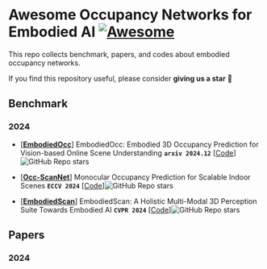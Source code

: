 # Awesome Occupancy Networks for Embodied AI  [![Awesome](https://cdn.rawgit.com/sindresorhus/awesome/d7305f38d29fed78fa85652e3a63e154dd8e8829/media/badge.svg)](https://github.com/sindresorhus/awesome)
This repo collects benchmark, papers, and codes about embodied occupancy networks.

If you find this repository useful, please consider  **giving us a star** 🌟

## Benchmark
### 2024
- [[**EmbodiedOcc**](https://arxiv.org/pdf/2412.04380.pdf)] EmbodiedOcc: Embodied 3D Occupancy Prediction  for Vision-based Online Scene Understanding
**`arxiv 2024.12`** [[Code](https://github.com/YkiWu/EmbodiedOcc)]![GitHub Repo stars](https://img.shields.io/github/stars/YkiWu/EmbodiedOcc)
  
- [[**Occ-ScanNet**](https://arxiv.org/pdf/2407.11730.pdf)] Monocular Occupancy Prediction for Scalable Indoor Scenes
**`ECCV 2024`** [[Code](https://github.com/hongxiaoy/ISO)]![GitHub Repo stars](https://img.shields.io/github/stars/hongxiaoy/ISO)
  
- [[**EmbodiedScan**](https://arxiv.org/pdf/2312.16170.pdf)] EmbodiedScan: A Holistic Multi-Modal 3D Perception Suite Towards Embodied AI 
**`CVPR 2024`** [[Code](https://github.com/OpenRobotLab/EmbodiedScan)]![GitHub Repo stars](https://img.shields.io/github/stars/OpenRobotLab/EmbodiedScan)

## Papers
### 2024
